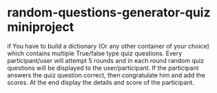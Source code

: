 # random-questions-generator-quiz miniproject
 if You have to build a dictionary (Or any other container of your choice) which contains multiple
True/false type quiz questions.
Every participant/user will attempt 5 rounds and in each round random quiz questions will be
displayed to the user/participant.
If the participant answers the quiz question correct, then congratulate him and add the scores.
At the end display the details and score of the participant.
